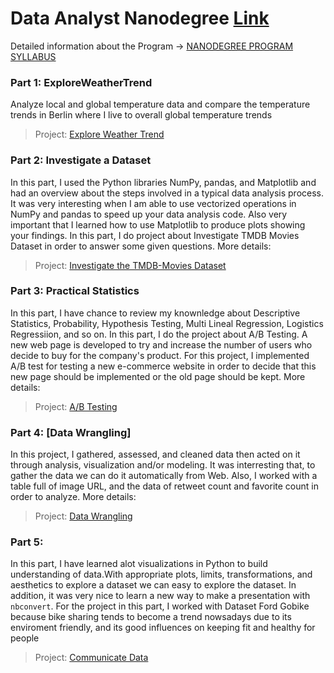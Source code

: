 # Data Analyst Nanodegree [Link](https://www.udacity.com/course/data-analyst-nanodegree--nd002)

Detailed information about the Program -> [NANODEGREE PROGRAM SYLLABUS](https://d20vrrgs8k4bvw.cloudfront.net/documents/en-US/nd002-syllabus_2018-June_v9.pdf)
### Part 1: ExploreWeatherTrend
Analyze local and global temperature data and compare the temperature trends in Berlin where I live to overall global temperature trends
> Project: [Explore Weather Trend](https://github.com/lnphng/Data_Analyst/blob/master/1.ExploreWeatherTrend/Explore_Weather_Trend.pdf)

### Part 2: Investigate a Dataset
In this part, I used the Python libraries NumPy, pandas, and Matplotlib and had an overview about the steps involved in a typical data analysis process. It was very interesting when I am able to use vectorized operations in NumPy and pandas to speed up your data analysis code. Also very important that I learned how to use Matplotlib to produce plots showing your findings. In this part, I do project about Investigate TMDB Movies Dataset in order to answer some given questions. More details:
> Project: [Investigate the TMDB-Movies Dataset](https://github.com/lnphng/Data_Analyst/blob/master/2.Investigate_a_Dataset/investigate-a-dataset-template.ipynb)

### Part 3: Practical Statistics
In this part, I have chance to review my knownledge about Descriptive Statistics, Probability, Hypothesis Testing, Multi Lineal Regression, Logistics Regressiion, and so on. In this part, I do the project about A/B Testing. A new web page is developed to try and increase the number of users who decide to buy for the company's product. For this project, I implemented A/B test for testing a new e-commerce website in order to decide that this new page should be implemented or the old page should be kept. More details:
> Project: [A/B Testing](https://github.com/lnphng/Data_Analyst/blob/master/3.Project3_ABTest/Analyze_ab_test_results_notebook.ipynb)

### Part 4: [Data Wrangling]
In this project, I gathered, assessed, and cleaned data then acted on it through analysis, visualization and/or modeling.
It was interresting that, to gather the data we can do it automatically from Web. Also, I worked with a table full of image URL, and the data of retweet count and favorite count in order to analyze. More details:
> Project: [Data Wrangling](https://github.com/lnphng/Data_Analyst/blob/master/4.DataWrangling/wrangle_act.ipynb)

### Part 5: 
In this part, I have learned alot visualizations in Python to build understanding of data.With appropriate plots, limits, transformations, and aesthetics to explore a dataset we can easy to explore the dataset. In addition, it was very nice to learn a new way to make a presentation with `nbconvert`. For the project in this part, I worked with Dataset Ford Gobike because bike sharing tends to become a trend nowsadays due to its enviroment friendly, and its good influences on keeping fit and healthy for people
> Project: [Communicate Data]()

